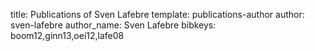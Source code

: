 title: Publications of Sven Lafebre
template: publications-author
author: sven-lafebre
author_name: Sven Lafebre
bibkeys: boom12,ginn13,oei12,lafe08